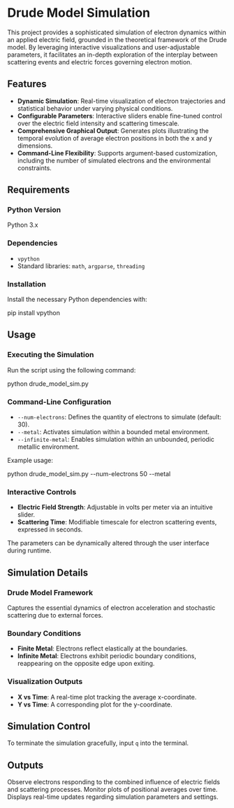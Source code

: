 Drude Model Simulation
================================

This project provides a sophisticated simulation of electron dynamics within an applied electric field, grounded in the theoretical framework of the Drude model. By leveraging interactive visualizations and user-adjustable parameters, it facilitates an in-depth exploration of the interplay between scattering events and electric forces governing electron motion.

## Features

* **Dynamic Simulation**: Real-time visualization of electron trajectories and statistical behavior under varying physical conditions.
* **Configurable Parameters**: Interactive sliders enable fine-tuned control over the electric field intensity and scattering timescale.
* **Comprehensive Graphical Output**: Generates plots illustrating the temporal evolution of average electron positions in both the x and y dimensions.
* **Command-Line Flexibility**: Supports argument-based customization, including the number of simulated electrons and the environmental constraints.

## Requirements

### Python Version
Python 3.x

### Dependencies

* `vpython`
* Standard libraries: `math`, `argparse`, `threading`

### Installation

Install the necessary Python dependencies with:

pip install vpython

## Usage

### Executing the Simulation

Run the script using the following command:

python drude_model_sim.py

### Command-Line Configuration

* `--num-electrons`: Defines the quantity of electrons to simulate (default: 30).
* `--metal`: Activates simulation within a bounded metal environment.
* `--infinite-metal`: Enables simulation within an unbounded, periodic metallic environment.

Example usage:

python drude_model_sim.py --num-electrons 50 --metal

### Interactive Controls

* **Electric Field Strength**: Adjustable in volts per meter via an intuitive slider.
* **Scattering Time**: Modifiable timescale for electron scattering events, expressed in seconds.

The parameters can be dynamically altered through the user interface during runtime.

## Simulation Details

### Drude Model Framework

Captures the essential dynamics of electron acceleration and stochastic scattering due to external forces.

### Boundary Conditions

* **Finite Metal**: Electrons reflect elastically at the boundaries.
* **Infinite Metal**: Electrons exhibit periodic boundary conditions, reappearing on the opposite edge upon exiting.

### Visualization Outputs

* **X vs Time**: A real-time plot tracking the average x-coordinate.
* **Y vs Time**: A corresponding plot for the y-coordinate.

## Simulation Control

To terminate the simulation gracefully, input `q` into the terminal.

## Outputs

Observe electrons responding to the combined influence of electric fields and scattering processes. Monitor plots of positional averages over time. Displays real-time updates regarding simulation parameters and settings.
